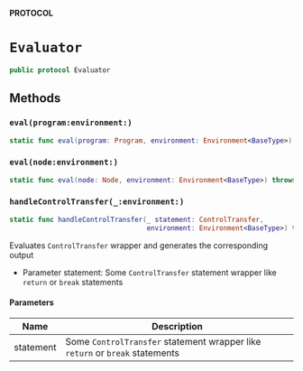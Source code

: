 **PROTOCOL**

# `Evaluator`

```swift
public protocol Evaluator
```

## Methods
### `eval(program:environment:)`

```swift
static func eval(program: Program, environment: Environment<BaseType>) throws -> BaseType?
```

### `eval(node:environment:)`

```swift
static func eval(node: Node, environment: Environment<BaseType>) throws -> BaseType?
```

### `handleControlTransfer(_:environment:)`

```swift
static func handleControlTransfer(_ statement: ControlTransfer,
                                  environment: Environment<BaseType>) throws -> BaseType?
```

Evaluates `ControlTransfer` wrapper and generates the corresponding output
- Parameter statement: Some `ControlTransfer` statement wrapper like `return` or
                       `break` statements

#### Parameters

| Name | Description |
| ---- | ----------- |
| statement | Some `ControlTransfer` statement wrapper like `return` or `break` statements |